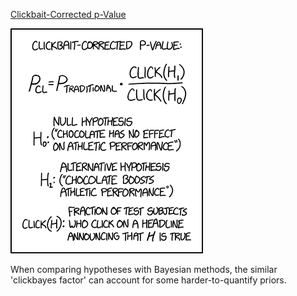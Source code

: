 [Clickbait-Corrected p-Value](https://xkcd.com/2001)

![Clickbait-Corrected p-Value](./random_comic.png)

When comparing hypotheses with Bayesian methods, the similar 'clickbayes factor' can account for some harder-to-quantify priors.

